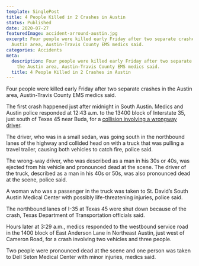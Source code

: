 ```yaml
---
template: SinglePost
title: 4 People Killed in 2 Crashes in Austin
status: Published
date: 2020-07-27
featuredImage: accident-arround-austin.jpg
excerpt: Four people were killed early Friday after two separate crashes in the
  Austin area, Austin-Travis County EMS medics said.
categories: Accidents
meta:
  description: Four people were killed early Friday after two separate crashes in
    the Austin area, Austin-Travis County EMS medics said.
  title: 4 People Killed in 2 Crashes in Austin
---
```

Four people were killed early Friday after two separate crashes in the Austin area, Austin-Travis County EMS medics said.

The first crash happened just after midnight in South Austin. Medics and Austin police responded at 12:43 a.m. to the 13400 block of Interstate 35, just south of Texas 45 near Buda, for a [collision involving a wrongway driver](https://www.austinaccidentlawyer.com/practice-areas/distracted-driver/).

The driver, who was in a small sedan, was going south in the northbound lanes of the highway and collided head on with a truck that was pulling a travel trailer, causing both vehicles to catch fire, police said.

The wrong-way driver, who was described as a man in his 30s or 40s, was ejected from his vehicle and pronounced dead at the scene. The driver of the truck, described as a man in his 40s or 50s, was also pronounced dead at the scene, police said.

A woman who was a passenger in the truck was taken to St. David’s South Austin Medical Center with possibly life-threatening injuries, police said.

The northbound lanes of I-35 at Texas 45 were shut down because of the crash, Texas Department of Transportation officials said.

Hours later at 3:29 a.m., medics responded to the westbound service road in the 1400 block of East Anderson Lane in Northeast Austin, just west of Cameron Road, for a crash involving two vehicles and three people.

Two people were pronounced dead at the scene and one person was taken to Dell Seton Medical Center with minor injuries, medics said.